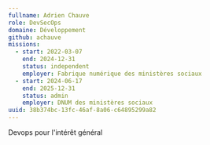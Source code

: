 ```yaml
---
fullname: Adrien Chauve
role: DevSecOps
domaine: Développement
github: achauve
missions:
  - start: 2022-03-07
    end: 2024-12-31
    status: independent
    employer: Fabrique numérique des ministères sociaux
  - start: 2024-06-17
    end: 2025-12-31
    status: admin
    employer: DNUM des ministères sociaux
uuid: 38b374bc-13fc-46af-8a06-c64895299a82
---
```

Devops pour l'intérêt général

